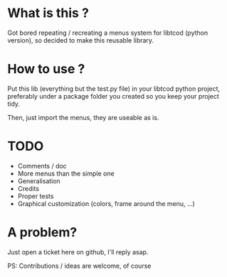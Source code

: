 # What is this ?
Got bored repeating / recreating a menus system for libtcod (python version), so decided to make this reusable library.

# How to use ?
Put this lib (everything but the test.py file) in your libtcod python project, preferably under a package folder you created so you keep your project tidy.

Then, just import the menus, they are useable as is.

# TODO
* Comments / doc
* More menus than the simple one
* Generalisation
* Credits
* Proper tests
* Graphical customization (colors, frame around the menu, ...)

# A problem?
Just open a ticket here on github, I'll reply asap.

PS: Contributions / ideas are welcome, of course